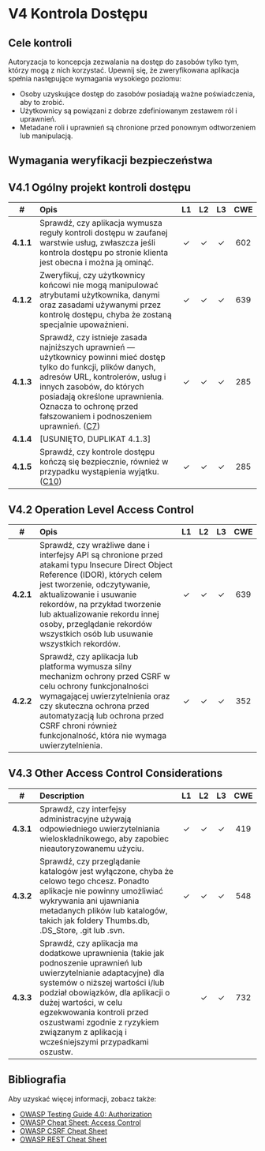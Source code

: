 # V4 Kontrola Dostępu

## Cele kontroli

Autoryzacja to koncepcja zezwalania na dostęp do zasobów tylko tym, którzy mogą z nich korzystać. Upewnij się, że zweryfikowana aplikacja spełnia następujące wymagania wysokiego poziomu:

* Osoby uzyskujące dostęp do zasobów posiadają ważne poświadczenia, aby to zrobić.
* Użytkownicy są powiązani z dobrze zdefiniowanym zestawem ról i uprawnień.
* Metadane roli i uprawnień są chronione przed ponownym odtworzeniem lub manipulacją.

## Wymagania weryfikacji bezpieczeństwa

## V4.1 Ogólny projekt kontroli dostępu

|     #     | Opis                                                                                                                                                                                                                                                                                                                                                        | L1 | L2 | L3 | CWE |
|:---------:|:------------------------------------------------------------------------------------------------------------------------------------------------------------------------------------------------------------------------------------------------------------------------------------------------------------------------------------------------------------|:--:|:--:|:--:|:---:|
| **4.1.1** | Sprawdź, czy aplikacja wymusza reguły kontroli dostępu w zaufanej warstwie usług, zwłaszcza jeśli kontrola dostępu po stronie klienta jest obecna i można ją ominąć.                                                                                                                                                                                        | ✓  | ✓  | ✓  | 602 |
| **4.1.2** | Zweryfikuj, czy użytkownicy końcowi nie mogą manipulować atrybutami użytkownika, danymi oraz zasadami używanymi przez kontrolę dostępu, chyba że zostaną specjalnie upoważnieni.                                                                                                                                                                            | ✓  | ✓  | ✓  | 639 |
| **4.1.3** | Sprawdź, czy istnieje zasada najniższych uprawnień — użytkownicy powinni mieć dostęp tylko do funkcji, plików danych, adresów URL, kontrolerów, usług i innych zasobów, do których posiadają określone uprawnienia. Oznacza to ochronę przed fałszowaniem i podnoszeniem uprawnień. ([C7](https://owasp.org/www-project-proactive-controls/#div-numbering)) | ✓  | ✓  | ✓  | 285 |
| **4.1.4** | [USUNIĘTO, DUPLIKAT 4.1.3]                                                                                                                                                                                                                                                                                                                                  |    |    |    |     |
| **4.1.5** | Sprawdź, czy kontrole dostępu kończą się bezpiecznie, również w przypadku wystąpienia wyjątku. ([C10](https://owasp.org/www-project-proactive-controls/#div-numbering))                                                                                                                                                                                     | ✓  | ✓  | ✓  | 285 |

## V4.2 Operation Level Access Control

|     #     | Opis                                                                                                                                                                                                                                                                                                                                       | L1 | L2 | L3 | CWE |
|:---------:|:-------------------------------------------------------------------------------------------------------------------------------------------------------------------------------------------------------------------------------------------------------------------------------------------------------------------------------------------|:--:|:--:|:--:|:---:|
| **4.2.1** | Sprawdź, czy wrażliwe dane i interfejsy API są chronione przed atakami typu Insecure Direct Object Reference (IDOR), których celem jest tworzenie, odczytywanie, aktualizowanie i usuwanie rekordów, na przykład tworzenie lub aktualizowanie rekordu innej osoby, przeglądanie rekordów wszystkich osób lub usuwanie wszystkich rekordów. | ✓  | ✓  | ✓  | 639 |
| **4.2.2** | Sprawdź, czy aplikacja lub platforma wymusza silny mechanizm ochrony przed CSRF w celu ochrony funkcjonalności wymagającej uwierzytelnienia oraz czy skuteczna ochrona przed automatyzacją lub ochrona przed CSRF chroni również funkcjonalność, która nie wymaga uwierzytelnienia.                                                        | ✓  | ✓  | ✓  | 352 |

## V4.3 Other Access Control Considerations

|     #     | Description                                                                                                                                                                                                                                                                                                                               | L1 | L2 | L3 | CWE |
|:---------:|:------------------------------------------------------------------------------------------------------------------------------------------------------------------------------------------------------------------------------------------------------------------------------------------------------------------------------------------|:--:|:--:|:--:|:---:|
| **4.3.1** | Sprawdź, czy interfejsy administracyjne używają odpowiedniego uwierzytelniania wieloskładnikowego, aby zapobiec nieautoryzowanemu użyciu.                                                                                                                                                                                                 | ✓  | ✓  | ✓  | 419 |
| **4.3.2** | Sprawdź, czy przeglądanie katalogów jest wyłączone, chyba że celowo tego chcesz. Ponadto aplikacje nie powinny umożliwiać wykrywania ani ujawniania metadanych plików lub katalogów, takich jak foldery Thumbs.db, .DS_Store, .git lub .svn.                                                                                              | ✓  | ✓  | ✓  | 548 |
| **4.3.3** | Sprawdź, czy aplikacja ma dodatkowe uprawnienia (takie jak podnoszenie uprawnień lub uwierzytelnianie adaptacyjne) dla systemów o niższej wartości i/lub podział obowiązków, dla aplikacji o dużej wartości, w celu egzekwowania kontroli przed oszustwami zgodnie z ryzykiem związanym z aplikacją i wcześniejszymi przypadkami oszustw. |    | ✓  | ✓  | 732 |

## Bibliografia

Aby uzyskać więcej informacji, zobacz także:

* [OWASP Testing Guide 4.0: Authorization](https://owasp.org/www-project-web-security-testing-guide/v41/4-Web_Application_Security_Testing/05-Authorization_Testing/README.html)
* [OWASP Cheat Sheet: Access Control](https://cheatsheetseries.owasp.org/cheatsheets/Access_Control_Cheat_Sheet.html)
* [OWASP CSRF Cheat Sheet](https://cheatsheetseries.owasp.org/cheatsheets/Cross-Site_Request_Forgery_Prevention_Cheat_Sheet.html)
* [OWASP REST Cheat Sheet](https://cheatsheetseries.owasp.org/cheatsheets/REST_Security_Cheat_Sheet.html)
